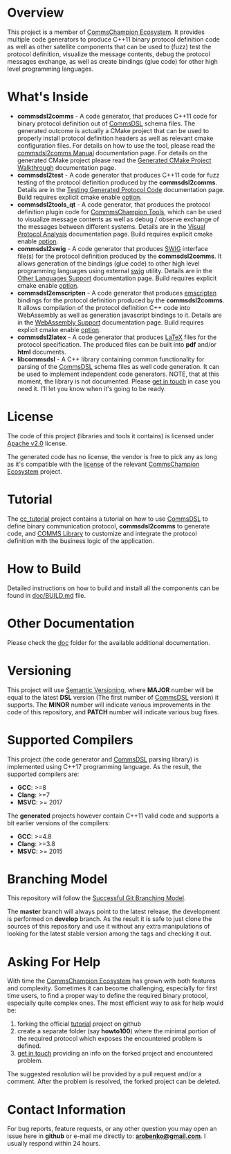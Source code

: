 # Overview
This project is a member of [CommsChampion Ecosystem](https://commschamp.github.io).
It provides multiple code generators to produce C++11 binary protocol
definition code as well as other satellite components that can be used to (fuzz) test
the protocol definition, visualize the message contents, debug the protocol messages exchange,
as well as create bindings (glue code) for other high level programming languages.

# What's Inside
- **commsdsl2comms** - A code generator, that produces C++11 code for binary
protocol definition out of [CommsDSL](https://github.com/commschamp/CommsDSL-Specification) 
schema files. The generated outcome is actually a CMake project that can be used to
properly install protocol definition headers as well as relevant cmake configuration files. 
For details on how to use the tool, please read the 
[commsdsl2comms Manual](doc/Manual_commsdsl2comms.md) 
documentation page. For details on the generated CMake project please read the
[Generated CMake Project Walkthrough](doc/GeneratedProjectWalkthrough.md)
documentation page.
- **commsdsl2test** - A code generator that produces C++11 code for fuzz
testing of the protocol definition produced by the **commsdsl2comms**.
Details are in the [Testing Generated Protocol Code](doc/TestingGeneratedProtocolCode.md) documentation
page. Build requires explicit cmake enable [option](CMakeLists.txt).
- **commsdsl2tools_qt** - A code generator, that produces the protocol
definition plugin code for [CommmsChampion Tools](https://github.com/commschamp/cc_tools_qt),
which can be used to visualize message contents as well as debug / observe exchange
of the messages between different systems. Details are in the
[Visual Protocol Analysis](doc/VisualProtocolAnalysis.md) documentation page.
Build requires explicit cmake enable [option](CMakeLists.txt).
- **commsdsl2swig** - A code generator that produces [SWIG](https://www.swig.org) interface 
file(s) for the protocol definition produced by the **commsdsl2comms**.
It allows generation of the bindings (glue code) to other high level 
programming languages using external [swig](https://www.swig.org) utility.
Details are in the [Other Languages Support](doc/OtherLanguagesSupport.md) documentation page.
Build requires explicit cmake enable [option](CMakeLists.txt).
- **commsdsl2emscripten** - A code generator that produces [emscripten](https://emscripten.org/)  
bindings for the protocol definition produced by the **commsdsl2comms**.
It allows compilation of the protocol definition C++ code into WebAssembly as well as
generation javascript bindings to it.
Details are in the [WebAssembly Support](doc/WebAssemblySupport.md) documentation page.
Build requires explicit cmake enable [option](CMakeLists.txt).
- **commsdsl2latex** - A code generator that produces [LaTeX](https://en.wikipedia.org/wiki/LaTeX)
files for the protocol specification. The produced files can be built into
**pdf** and/or **html** documents.
- **libcommsdsl** - A C++ library containing common functionality for parsing of the
[CommsDSL](https://github.com/commschamp/CommsDSL-Specification) schema files as
well code generation. It can be used to implement independent code generators.
NOTE, that at this moment, the library is not documented. Please
[get in touch](#contact-information) in case you need it. I'll let you know
when it's going to be ready.

# License
The code of this project (libraries and tools it contains)
is licensed under [Apache v2.0](https://www.apache.org/licenses/LICENSE-2.0) license.

The generated code has no license, the vendor is free to
pick any as long as it's compatible with the
[license](https://commschamp.github.io/licenses/) of the
relevant [CommsChampion Ecosystem](https://commschamp.github.io) project.

# Tutorial
The [cc_tutorial](https://github.com/commschamp/cc_tutorial/) project contains a 
tutorial on how to use 
[CommsDSL](https://commschamp.github.io/commsdsl_spec/) to define binary communication protocol,
**commsdsl2comms** to generate code, and 
[COMMS Library](https://github.com/commschamp/comms) to customize and 
integrate the protocol definition with the business logic of the application.

# How to Build
Detailed instructions on how to build and install all the components can be
found in [doc/BUILD.md](doc/BUILD.md) file.

# Other Documentation
Please check the [doc](doc) folder for the available additional documentation.

# Versioning
This project will use [Semantic Versioning](https://semver.org/), where
**MAJOR** number will be equal to the latest **DSL** version 
(The first number of [CommsDSL](https://github.com/commschamp/CommsDSL-Specification)
version) it supports. The **MINOR** number will indicate various improvements
in the code of this repository, and **PATCH** number will indicate various bug fixes.

# Supported Compilers
This project (the code generator and [CommsDSL](https://github.com/commschamp/CommsDSL-Specification) 
parsing library) is implemented using C++17 programming language. As the result,
the supported compilers are:
- **GCC**: >=8
- **Clang**: >=7
- **MSVC**: >= 2017

The **generated** projects however contain C++11 valid code and supports a bit earlier
versions of the compilers:
- **GCC**: >=4.8
- **Clang**: >=3.8
- **MSVC**: >= 2015

# Branching Model
This repository will follow the 
[Successful Git Branching Model](http://nvie.com/posts/a-successful-git-branching-model/).

The **master** branch will always point to the latest release, the
development is performed on **develop** branch. As the result it is safe
to just clone the sources of this repository and use it without
any extra manipulations of looking for the latest stable version among the tags and
checking it out.

# Asking For Help
With time the [CommsChampion Ecosystem](https://commschamp.github.io) has grown with both
features and complexity. Sometimes it can become challenging, especially for first time users,
to find a proper way to define the required binary protocol, especially quite complex ones.
The most efficient way to ask for help would be:

1. forking the official [tutorial](https://github.com/commschamp/cc_tutorial/) project on github
2. create a separate folder (say **howto100**) where the minimal portion of
the required protocol which exposes the encountered problem is defined.
3. [get in touch](#contact-information) providing an info on the forked project and encountered problem.

The suggested resolution will be provided by a pull request and/or a comment. After the problem
is resolved, the forked project can be deleted.

# Contact Information
For bug reports, feature requests, or any other question you may open an issue
here in **github** or e-mail me directly to: **arobenko@gmail.com**. I usually
respond within 24 hours.

